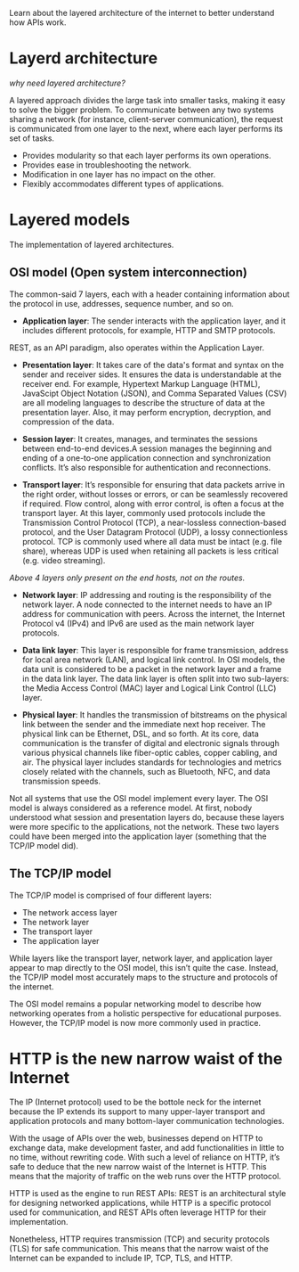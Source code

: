 Learn about the layered architecture of the internet to better understand how APIs work.

# Layerd architecture

_why need layered architecture?_

A layered approach divides the large task into smaller tasks, making it easy to solve the bigger problem. To communicate between any two systems sharing a network (for instance, client-server communication), the request is communicated from one layer to the next, where each layer performs its set of tasks.

- Provides modularity so that each layer performs its own operations.
- Provides ease in troubleshooting the network.
- Modification in one layer has no impact on the other.
- Flexibly accommodates different types of applications.

# Layered models

The implementation of layered architectures.

## OSI model (Open system interconnection)

The common-said 7 layers, each with a header containing information about the protocol in use, addresses, sequence number, and so on.

[](./img/aws-osi.png)

- **Application layer**: The sender interacts with the application layer, and it includes different protocols, for example, HTTP and SMTP protocols.

REST, as an API paradigm, also operates within the Application Layer.

- **Presentation layer**: It takes care of the data's format and syntax on the sender and receiver sides. It ensures the data is understandable at the receiver end. For example, Hypertext Markup Language (HTML), JavaScipt Object Notation (JSON), and Comma Separated Values (CSV) are all modeling languages to describe the structure of data at the presentation layer. Also, it may perform encryption, decryption, and compression of the data.

- **Session layer**: It creates, manages, and terminates the sessions between end-to-end devices.A session manages the beginning and ending of a one-to-one application connection and synchronization conflicts. It’s also responsible for authentication and reconnections.

- **Transport layer**: It’s responsible for ensuring that data packets arrive in the right order, without losses or errors, or can be seamlessly recovered if required. Flow control, along with error control, is often a focus at the transport layer.
  At this layer, commonly used protocols include the Transmission Control Protocol (TCP), a near-lossless connection-based protocol, and the User Datagram Protocol (UDP), a lossy connectionless protocol. TCP is commonly used where all data must be intact (e.g. file share), whereas UDP is used when retaining all packets is less critical (e.g. video streaming).

_Above 4 layers only present on the end hosts, not on the routes._

- **Network layer**: IP addressing and routing is the responsibility of the network layer. A node connected to the internet needs to have an IP address for communication with peers.
  Across the internet, the Internet Protocol v4 (IPv4) and IPv6 are used as the main network layer protocols.

- **Data link layer**: This layer is responsible for frame transmission, address for local area network (LAN), and logical link control. In OSI models, the data unit is considered to be a packet in the network layer and a frame in the data link layer.
  The data link layer is often split into two sub-layers: the Media Access Control (MAC) layer and Logical Link Control (LLC) layer.

- **Physical layer**: It handles the transmission of bitstreams on the physical link between the sender and the immediate next hop receiver. The physical link can be Ethernet, DSL, and so forth. At its core, data communication is the transfer of digital and electronic signals through various physical channels like fiber-optic cables, copper cabling, and air. The physical layer includes standards for technologies and metrics closely related with the channels, such as Bluetooth, NFC, and data transmission speeds.

Not all systems that use the OSI model implement every layer. The OSI model is always considered as a reference model. At first, nobody understood what session and presentation layers do, because these layers were more specific to the applications, not the network. These two layers could have been merged into the application layer (something that the TCP/IP model did).

## The TCP/IP model

The TCP/IP model is comprised of four different layers:

- The network access layer
- The network layer
- The transport layer
- The application layer

[](./img/tcp-osi.webp)
[](./img/tcp-protocols.png)

While layers like the transport layer, network layer, and application layer appear to map directly to the OSI model, this isn’t quite the case. Instead, the TCP/IP model most accurately maps to the structure and protocols of the internet.

The OSI model remains a popular networking model to describe how networking operates from a holistic perspective for educational purposes. However, the TCP/IP model is now more commonly used in practice.

# HTTP is the new narrow waist of the Internet

The IP (Internet protocol) used to be the bottole neck for the internet because the IP extends its support to many upper-layer transport and application protocols and many bottom-layer communication technologies.

With the usage of APIs over the web, businesses depend on HTTP to exchange data, make development faster, and add functionalities in little to no time, without rewriting code. With such a level of reliance on HTTP, it’s safe to deduce that the new narrow waist of the Internet is HTTP. This means that the majority of traffic on the web runs over the HTTP protocol.

HTTP is used as the engine to run REST APIs: REST is an architectural style for designing networked applications, while HTTP is a specific protocol used for communication, and REST APIs often leverage HTTP for their implementation.

Nonetheless, HTTP requires transmission (TCP) and security protocols (TLS) for safe communication. This means that the narrow waist of the Internet can be expanded to include IP, TCP, TLS, and HTTP.
